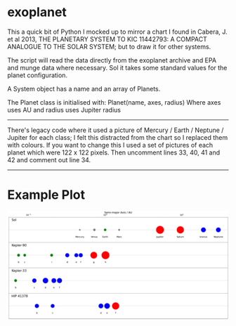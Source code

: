 # exoplanet
This a quick bit of Python I mocked up to mirror a chart I found in Cabera, J. et al 2013, THE PLANETARY SYSTEM TO KIC 11442793: A COMPACT ANALOGUE TO THE SOLAR SYSTEM; but to draw it for other systems.

The script will read the data directly from the exoplanet archive and EPA and munge data where necessary. Sol it takes some standard values for the planet configuration.

A System object has a name and an array of Planets.

The Planet class is initialised with:
Planet(name, axes, radius)
Where axes uses AU and radius uses Jupiter radius

---

There's legacy code where it used a picture of Mercury / Earth / Neptune / Jupiter for each class; I felt this distracted from the chart so I replaced them with colours. If you want to change this I used a set of pictures of each planet which were 122 x 122 pixels. Then uncomment lines 33, 40, 41 and 42 and comment out line 34.

---
# Example Plot
![Comparative chart of semi-major axis in AU and planetary size and class of planets within the Sol, Kepler-90, Kepler-33 and HIP 41378 solar systems](systems.png)
